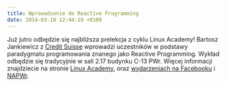```yaml
---
title: Wprowadzenie do Reactive Programming
date: 2014-03-18 12:44:19 +0100
---
```

Już jutro odbędzie się najbliższa prelekcja z cyklu Linux Academy! Bartosz Jankiewicz z [Credit Suisse](https://www.credit-suisse.com/) wprowadzi uczestników w podstawy paradygmatu programowania znanego jako Reactive Programming. Wykład odbędzie się tradycyjnie w sali 2.17 budynku C-13 PWr. Więcej informacji znajdziecie na stronie [Linux Academy](http://linuxacademy.pl/), oraz [wydarzeniach na Facebooku](https://www.facebook.com/events/592902410800823/) i [NAPWr](http://www.napwr.pl/wydarzenie/1434,linux-academy-wprowadzenie-do-reactive-programming/).


